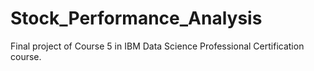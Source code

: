 # Stock_Performance_Analysis
Final project of Course 5 in IBM Data Science Professional Certification course.
